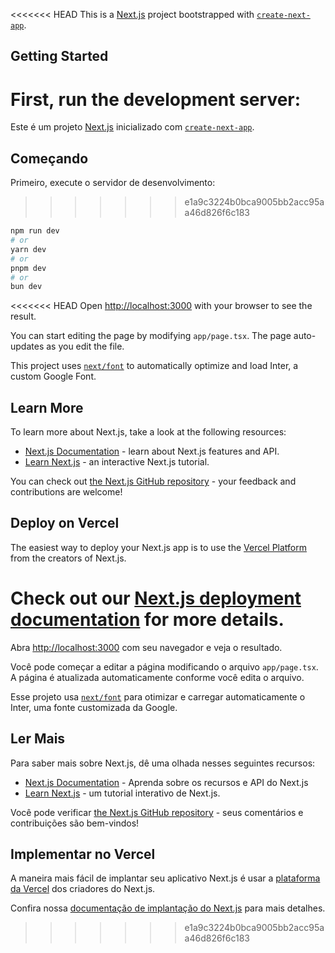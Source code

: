 <<<<<<< HEAD
This is a [Next.js](https://nextjs.org/) project bootstrapped with [`create-next-app`](https://github.com/vercel/next.js/tree/canary/packages/create-next-app).

## Getting Started

First, run the development server:
=======
Este é um projeto [Next.js](https://nextjs.org/) inicializado com [`create-next-app`](https://github.com/vercel/next.js/tree/canary/packages/create-next-app).

## Começando

Primeiro, execute o servidor de desenvolvimento:
>>>>>>> e1a9c3224b0bca9005bb2acc95aa46d826f6c183

```bash
npm run dev
# or
yarn dev
# or
pnpm dev
# or
bun dev
```

<<<<<<< HEAD
Open [http://localhost:3000](http://localhost:3000) with your browser to see the result.

You can start editing the page by modifying `app/page.tsx`. The page auto-updates as you edit the file.

This project uses [`next/font`](https://nextjs.org/docs/basic-features/font-optimization) to automatically optimize and load Inter, a custom Google Font.

## Learn More

To learn more about Next.js, take a look at the following resources:

- [Next.js Documentation](https://nextjs.org/docs) - learn about Next.js features and API.
- [Learn Next.js](https://nextjs.org/learn) - an interactive Next.js tutorial.

You can check out [the Next.js GitHub repository](https://github.com/vercel/next.js/) - your feedback and contributions are welcome!

## Deploy on Vercel

The easiest way to deploy your Next.js app is to use the [Vercel Platform](https://vercel.com/new?utm_medium=default-template&filter=next.js&utm_source=create-next-app&utm_campaign=create-next-app-readme) from the creators of Next.js.

Check out our [Next.js deployment documentation](https://nextjs.org/docs/deployment) for more details.
=======
Abra [http://localhost:3000](http://localhost:3000) com seu navegador e veja o resultado.

Você pode começar a editar a página modificando o arquivo `app/page.tsx`. A página é atualizada automaticamente conforme você edita o arquivo.

Esse projeto usa [`next/font`](https://nextjs.org/docs/basic-features/font-optimization) para otimizar e carregar automaticamente o Inter, uma fonte customizada da Google.

## Ler Mais

Para saber mais sobre Next.js, dê uma olhada nesses seguintes recursos:

- [Next.js Documentation](https://nextjs.org/docs) - Aprenda sobre os recursos e API do Next.js
- [Learn Next.js](https://nextjs.org/learn) - um tutorial interativo de Next.js.

Você pode verificar [the Next.js GitHub repository](https://github.com/vercel/next.js/) - seus comentários e contribuições são bem-vindos!

## Implementar no Vercel

A maneira mais fácil de implantar seu aplicativo Next.js é usar a [plataforma da Vercel](https://vercel.com/new?utm_medium=default-template&filter=next.js&utm_source=create-next-app&utm_campaign=create-next-app-readme) dos criadores do Next.js.

Confira nossa [documentação de implantação do Next.js](https://nextjs.org/docs/deployment) para mais detalhes.
>>>>>>> e1a9c3224b0bca9005bb2acc95aa46d826f6c183
